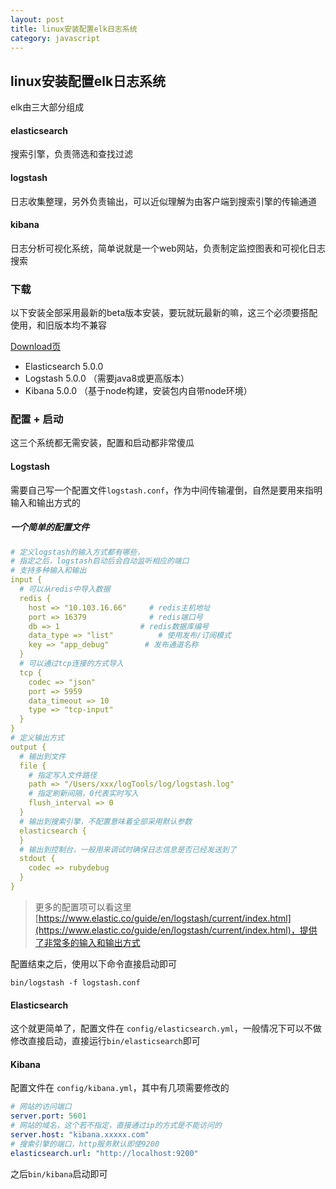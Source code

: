 ```yaml
---
layout: post
title: linux安装配置elk日志系统
category: javascript
---
```


## linux安装配置elk日志系统

elk由三大部分组成

#### elasticsearch
搜索引擎，负责筛选和查找过滤

#### logstash
日志收集整理，另外负责输出，可以近似理解为由客户端到搜索引擎的传输通道

#### kibana
日志分析可视化系统，简单说就是一个web网站，负责制定监控图表和可视化日志搜索

### 下载
以下安装全部采用最新的beta版本安装，要玩就玩最新的嘛，这三个必须要搭配使用，和旧版本均不兼容

[Download页](https://www.elastic.co/downloads)

* Elasticsearch 5.0.0
* Logstash 5.0.0 （需要java8或更高版本）
* Kibana 5.0.0 （基于node构建，安装包内自带node环境）

### 配置 + 启动
这三个系统都无需安装，配置和启动都非常傻瓜
#### Logstash
需要自己写一个配置文件`logstash.conf`，作为中间传输灌倒，自然是要用来指明输入和输出方式的



##### 一个简单的配置文件
```yml
# 定义logstash的输入方式都有哪些，
# 指定之后，logstash启动后会自动监听相应的端口
# 支持多种输入和输出
input {
  # 可以从redis中导入数据
  redis {
    host => "10.103.16.66"     # redis主机地址
    port => 16379              # redis端口号
    db => 1                  # redis数据库编号
    data_type => "list"          # 使用发布/订阅模式
    key => "app_debug"        # 发布通道名称
  }
  # 可以通过tcp连接的方式导入
  tcp {
    codec => "json"
    port => 5959
    data_timeout => 10
    type => "tcp-input"
  }
}
# 定义输出方式
output {
  # 输出到文件
  file {
    # 指定写入文件路径
    path => "/Users/xxx/logTools/log/logstash.log"     
    # 指定刷新间隔，0代表实时写入
    flush_interval => 0                                     
  }
  # 输出到搜索引擎，不配置意味着全部采用默认参数
  elasticsearch {
  }
  # 输出到控制台，一般用来调试时确保日志信息是否已经发送到了
  stdout {
    codec => rubydebug
  }
}
```
> 更多的配置项可以看这里[https://www.elastic.co/guide/en/logstash/current/index.html](https://www.elastic.co/guide/en/logstash/current/index.html)，提供了非常多的输入和输出方式

配置结束之后，使用以下命令直接启动即可

```
bin/logstash -f logstash.conf
```


#### Elasticsearch

这个就更简单了，配置文件在 `config/elasticsearch.yml`，一般情况下可以不做修改直接启动，直接运行`bin/elasticsearch`即可

#### Kibana

配置文件在 `config/kibana.yml`，其中有几项需要修改的
```yml
# 网站的访问端口
server.port: 5601
# 网站的域名，这个若不指定，直接通过ip的方式是不能访问的
server.host: "kibana.xxxxx.com"
# 搜索引擎的端口，http服务默认即使9200
elasticsearch.url: "http://localhost:9200"
```
之后`bin/kibana`启动即可
